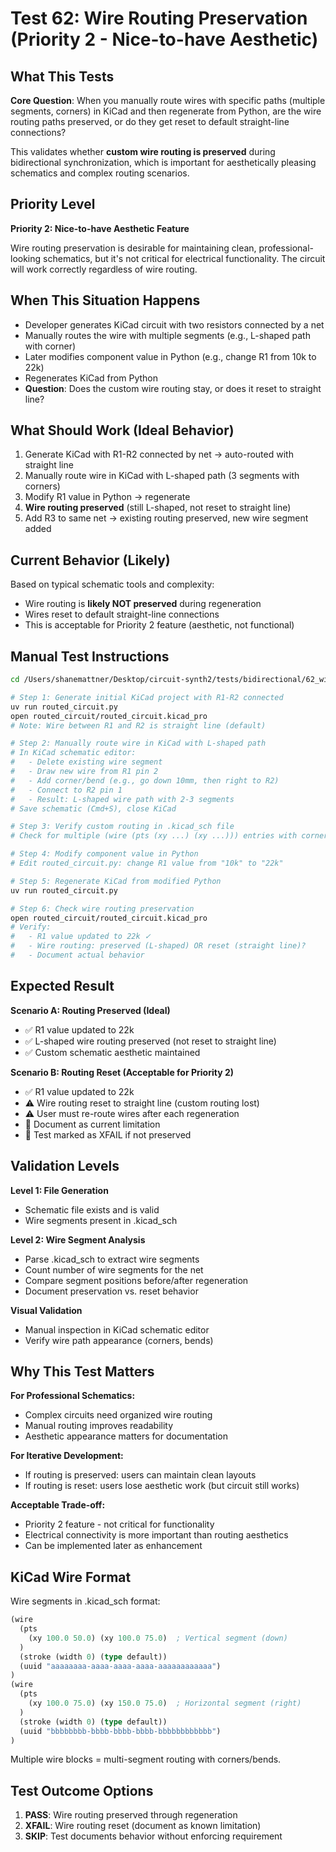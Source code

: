 # Test 62: Wire Routing Preservation (Priority 2 - Nice-to-have Aesthetic)

## What This Tests

**Core Question**: When you manually route wires with specific paths (multiple segments, corners) in KiCad and then regenerate from Python, are the wire routing paths preserved, or do they get reset to default straight-line connections?

This validates whether **custom wire routing is preserved** during bidirectional synchronization, which is important for aesthetically pleasing schematics and complex routing scenarios.

## Priority Level

**Priority 2: Nice-to-have Aesthetic Feature**

Wire routing preservation is desirable for maintaining clean, professional-looking schematics, but it's not critical for electrical functionality. The circuit will work correctly regardless of wire routing.

## When This Situation Happens

- Developer generates KiCad circuit with two resistors connected by a net
- Manually routes the wire with multiple segments (e.g., L-shaped path with corner)
- Later modifies component value in Python (e.g., change R1 from 10k to 22k)
- Regenerates KiCad from Python
- **Question**: Does the custom wire routing stay, or does it reset to straight line?

## What Should Work (Ideal Behavior)

1. Generate KiCad with R1-R2 connected by net → auto-routed with straight line
2. Manually route wire in KiCad with L-shaped path (3 segments with corners)
3. Modify R1 value in Python → regenerate
4. **Wire routing preserved** (still L-shaped, not reset to straight line)
5. Add R3 to same net → existing routing preserved, new wire segment added

## Current Behavior (Likely)

Based on typical schematic tools and complexity:
- Wire routing is **likely NOT preserved** during regeneration
- Wires reset to default straight-line connections
- This is acceptable for Priority 2 feature (aesthetic, not functional)

## Manual Test Instructions

```bash
cd /Users/shanemattner/Desktop/circuit-synth2/tests/bidirectional/62_wire_routing_preservation

# Step 1: Generate initial KiCad project with R1-R2 connected
uv run routed_circuit.py
open routed_circuit/routed_circuit.kicad_pro
# Note: Wire between R1 and R2 is straight line (default)

# Step 2: Manually route wire in KiCad with L-shaped path
# In KiCad schematic editor:
#   - Delete existing wire segment
#   - Draw new wire from R1 pin 2
#   - Add corner/bend (e.g., go down 10mm, then right to R2)
#   - Connect to R2 pin 1
#   - Result: L-shaped wire path with 2-3 segments
# Save schematic (Cmd+S), close KiCad

# Step 3: Verify custom routing in .kicad_sch file
# Check for multiple (wire (pts (xy ...) (xy ...))) entries with corners

# Step 4: Modify component value in Python
# Edit routed_circuit.py: change R1 value from "10k" to "22k"

# Step 5: Regenerate KiCad from modified Python
uv run routed_circuit.py

# Step 6: Check wire routing preservation
open routed_circuit/routed_circuit.kicad_pro
# Verify:
#   - R1 value updated to 22k ✓
#   - Wire routing: preserved (L-shaped) OR reset (straight line)?
#   - Document actual behavior
```

## Expected Result

**Scenario A: Routing Preserved (Ideal)**
- ✅ R1 value updated to 22k
- ✅ L-shaped wire routing preserved (not reset to straight line)
- ✅ Custom schematic aesthetic maintained

**Scenario B: Routing Reset (Acceptable for Priority 2)**
- ✅ R1 value updated to 22k
- ⚠️ Wire routing reset to straight line (custom routing lost)
- ⚠️ User must re-route wires after each regeneration
- 📝 Document as current limitation
- 📝 Test marked as XFAIL if not preserved

## Validation Levels

**Level 1: File Generation**
- Schematic file exists and is valid
- Wire segments present in .kicad_sch

**Level 2: Wire Segment Analysis**
- Parse .kicad_sch to extract wire segments
- Count number of wire segments for the net
- Compare segment positions before/after regeneration
- Document preservation vs. reset behavior

**Visual Validation**
- Manual inspection in KiCad schematic editor
- Verify wire path appearance (corners, bends)

## Why This Test Matters

**For Professional Schematics:**
- Complex circuits need organized wire routing
- Manual routing improves readability
- Aesthetic appearance matters for documentation

**For Iterative Development:**
- If routing is preserved: users can maintain clean layouts
- If routing is reset: users lose aesthetic work (but circuit still works)

**Acceptable Trade-off:**
- Priority 2 feature - not critical for functionality
- Electrical connectivity is more important than routing aesthetics
- Can be implemented later as enhancement

## KiCad Wire Format

Wire segments in .kicad_sch format:
```lisp
(wire
  (pts
    (xy 100.0 50.0) (xy 100.0 75.0)  ; Vertical segment (down)
  )
  (stroke (width 0) (type default))
  (uuid "aaaaaaaa-aaaa-aaaa-aaaa-aaaaaaaaaaaa")
)
(wire
  (pts
    (xy 100.0 75.0) (xy 150.0 75.0)  ; Horizontal segment (right)
  )
  (stroke (width 0) (type default))
  (uuid "bbbbbbbb-bbbb-bbbb-bbbb-bbbbbbbbbbbb")
)
```

Multiple wire blocks = multi-segment routing with corners/bends.

## Test Outcome Options

1. **PASS**: Wire routing preserved through regeneration
2. **XFAIL**: Wire routing reset (document as known limitation)
3. **SKIP**: Test documents behavior without enforcing requirement
